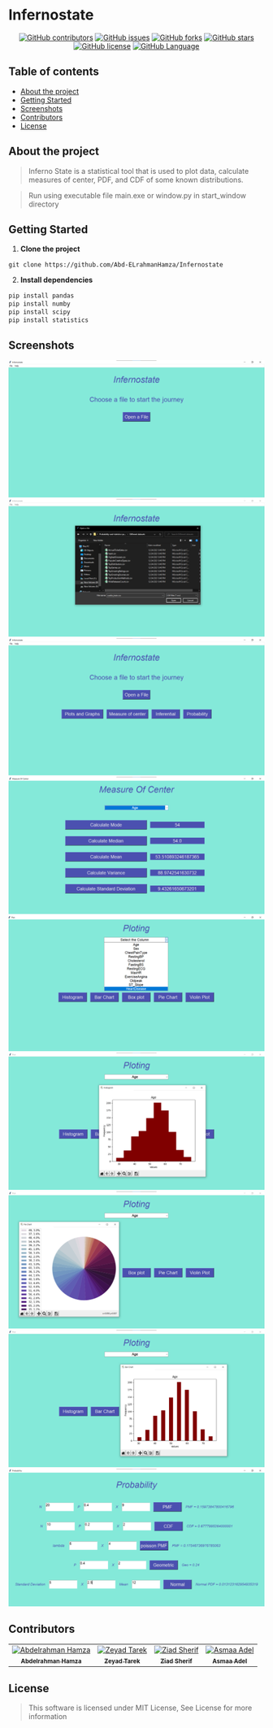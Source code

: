 # Infernostate

<div align="center">

[![GitHub contributors](https://img.shields.io/github/contributors/Abd-ELrahmanHamza/Infernostate)](https://github.com/Abd-ELrahmanHamza/Infernostate/contributors)
[![GitHub issues](https://img.shields.io/github/issues/Abd-ELrahmanHamza/Infernostate)](https://github.com/Abd-ELrahmanHamza/Infernostate/issues)
[![GitHub forks](https://img.shields.io/github/forks/Abd-ELrahmanHamza/Infernostate)](https://github.com/Abd-ELrahmanHamza/Infernostate/network)
[![GitHub stars](https://img.shields.io/github/stars/Abd-ELrahmanHamza/Infernostate)](https://github.com/Abd-ELrahmanHamza/Infernostate/stargazers)
[![GitHub license](https://img.shields.io/github/license/Abd-ELrahmanHamza/Infernostate)](https://github.com/Abd-ELrahmanHamza/Infernostate/blob/master/LICENSE)
[![GitHub Language](https://img.shields.io/github/languages/count/Abd-ELrahmanHamza/Infernostate)](https://img.shields.io/github/languages/count/Abd-ELrahmanHamza/Infernostate)

</div>

## Table of contents

- [About the project](#about-the-project)
- [Getting Started](#getting-started)
- [Screenshots](#screenshots)
- [Contributors](#contributors)
- [License](#license)

## About the project

> Inferno State is a statistical tool that is used to plot data, calculate measures of center, PDF, and CDF of some known distributions.

> Run using executable file main.exe or window.py in start_window directory


## Getting Started

1. **Clone the project**
```
git clone https://github.com/Abd-ELrahmanHamza/Infernostate
```
2. **Install dependencies**
```
pip install pandas
pip install numby
pip install scipy
pip install statistics
```


## Screenshots

![start](Images/start.png)
![chooseFile](Images/chooseFile.png)
![fileSelected](Images/fileSelected.png)
![center](Images/center.png)
![plot](Images/plot.png)
![histogram](Images/histogram.png)
![pieChart](Images/pieChart.png)
![barChart](Images/barChart.png)
![prob](Images/prob.png)


## Contributors

<table>
  <tr>

<td align="center">
<a href="https://github.com/Abd-ELrahmanHamza" target="_black">
<img src="https://avatars.githubusercontent.com/u/68310502?v=4" width="150px;" alt="Abdelrahman Hamza"/><br /><sub><b>Abdelrahman Hamza</b></sub></a><br />
</td>

<td align="center">
<a href="https://github.com/ZeyadTarekk"  target="_black">
<img src="https://avatars.githubusercontent.com/u/76125650?v=4" width="150px;" alt="Zeyad Tarek"/><br /><sub><b>Zeyad Tarek</b></sub></a><br />
</td>

<td align="center">
<a href="https://github.com/ZiadSheriif" target="_black">
<img src="https://avatars.githubusercontent.com/u/78238570?v=4" width="150px;" alt="Ziad Sherif"/><br /><sub><b>Ziad Sherif</b></sub></a><br />
</td>
<td align="center">
<a href="https://github.com/asmaaadel0" target="_black">
<img src="https://avatars.githubusercontent.com/u/88618793?v=4" width="150px;" alt="Asmaa Adel"/><br /><sub><b>Asmaa Adel</b></sub></a><br />
</td>  
</tr>
 </table>

## License

> This software is licensed under MIT License, See License for more information
